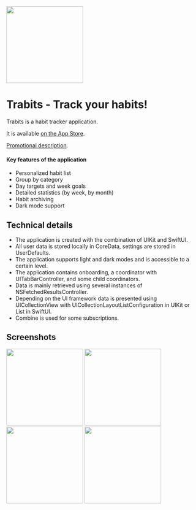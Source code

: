 <img src='https://trabits.nborzenko.me/icon6.svg' width='200' />

# Trabits - Track your habits!

Trabits is a habit tracker application.

It is available [on the App Store](https://apps.apple.com/app/id6478707901).

[Promotional description](https://trabits.nborzenko.me/).

#### Key features of the application

- Personalized habit list
- Group by category
- Day targets and week goals
- Detailed statistics (by week, by month)
- Habit archiving
- Dark mode support

## Technical details

- The application is created with the combination of UIKit and SwiftUI.
- All user data is stored locally in CoreData, settings are stored in UserDefaults.
- The application supports light and dark modes and is accessible to a certain level.
- The application contains onboarding, a coordinator with UITabBarController, and some child coordinators.
- Data is mainly retrieved using several instances of NSFetchedResultsController.
- Depending on the UI framework data is presented using UICollectionView with UICollectionLayoutListConfiguration in UIKit or List in SwiftUI.
- Combine is used for some subscriptions.

## Screenshots

<img src='https://trabits.nborzenko.me/screenshots-light/tracker.png' width='200' />
<img src='https://trabits.nborzenko.me/screenshots-dark/weekly-detailed.png' width='200' />
<img src='https://trabits.nborzenko.me/screenshots-light/monthly.png' width='200' />
<img src='https://trabits.nborzenko.me/screenshots-dark/habit-editor.png' width='200' />

